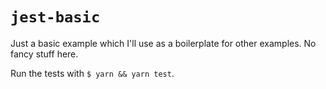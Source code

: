 # `jest-basic`

Just a basic example which I'll use as a boilerplate for other examples. No fancy stuff here.

Run the tests with `$ yarn && yarn test`.